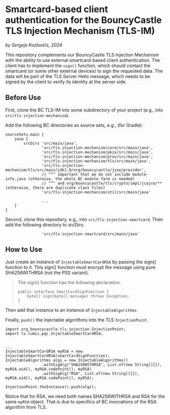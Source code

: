 # Smartcard-based client authentication for the BouncyCastle TLS Injection Mechanism (TLS-IM)

*by Sergejs Kozlovičs, 2024*

This repository complements our BouncyCastle TLS Injection Mechanism with the ability to use external smartcard-based client authentication. The client has to implement the `sign()` function, which should contact the smartcard (or some other external devices) to sign the requested data. The data will be part of the TLS Server Hello message, which needs to be signed by the client to verify its identity at the server side.

## Before Use

First, clone the BC TLS-IM into some subdirectory of your project (e.g., into `src/tls-injection-mechanism`).

Add the following BC directories as source sets, e.g., (for Gradle):

```
sourceSets.main {
    java {
        srcDirs 'src/main/java',
                'src/tls-injection-mechanism/core/src/main/java',
                'src/tls-injection-mechanism/pkix/src/main/java',
                'src/tls-injection-mechanism/prov/src/main/java',
                'src/tls-injection-mechanism/tls/src/main/java',
                'src/tls-injection-mechanism/tls/src/main/jdk1.9/org/bouncycastle/jsse/provider',
                // ^^^ important that we do not include module-info.java (otherwise, the whole BC module farm is needed)
                // ^^^ and org/bouncycastle/tls/crypto/impl/jcajce/** (otherwise, there are duplicate class files)
                'src/tls-injection-mechanism/util/src/main/java'
                
                ...
    }
}
```

Second, clone this repository, e.g., into `src/tls-injection-smartcard`. Then add the following directory to srcDirs:

```
                'src/tls-injection-smartcard/src/main/java'
```

## How to Use

Just create an instance of `InjectableSmartCardRSA` by passing the sign() function to it. This sign() function must encrypt the message using pure SHA256WITHRSA (not the PSS variant).

> The sign() function has the following declaration:
>
> ```
> public interface SmartCardSignFunction {
>     byte[] sign(byte[] message) throws Exception;
> }
> ```

Then add that instance to an instance of `InjectableAlgorithms`.

Finally, `push()` the injectable algorithms into the TLS `InjectionPoint`.

```
import org.bouncycastle.tls.injection.InjectionPoint;
import lv.lumii.pqc.InjectableSmartCardRSA;


...
InjectableSmartCardRSA myRSA = new InjectableSmartCardRSA(smartCardSignFunction);
InjectableAlgorithms algs = new InjectableAlgorithms()
                .withSigAlg("SHA256WITHRSA", List.of(new String[]{}), myRSA.oid(), myRSA.codePoint(), myRSA)
                .withSigAlg("RSA", List.of(new String[]{}), myRSA.oid(), myRSA.codePoint(), myRSA);
                
InjectionPoint.theInstance().push(algs);
```

Notice that for RSA, we need both names SHA256WITHRSA and RSA for the same `myRSA` object. That is due to specifics of BC invocations of the RSA algorithm from TLS.

